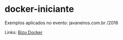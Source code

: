 # docker-iniciante

Exemplos aplicados no evento: javaneiros.com.br /2016

Links:
[Bizu Docker](https://docs.google.com/document/d/1eolQh8T7HKP1_lil2QsYHNsDxa75g9HNtEQv30WZeqY/edit#)
